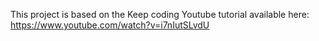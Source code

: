 This project is based on the Keep coding Youtube tutorial available here: https://www.youtube.com/watch?v=i7nIutSLvdU